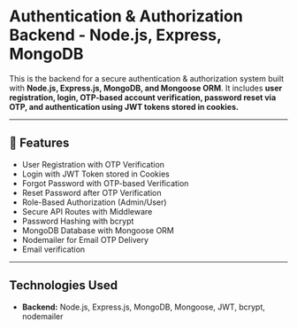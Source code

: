 # Authentication & Authorization Backend - Node.js, Express, MongoDB

This is the backend for a secure authentication & authorization system built with **Node.js, Express.js, MongoDB, and Mongoose ORM**. It includes **user registration, login, OTP-based account verification, password reset via OTP, and authentication using JWT tokens stored in cookies.**

---

## 📌 Features

- User Registration with OTP Verification
- Login with JWT Token stored in Cookies
- Forgot Password with OTP-based Verification
- Reset Password after OTP Verification
- Role-Based Authorization (Admin/User)
- Secure API Routes with Middleware
- Password Hashing with bcrypt
- MongoDB Database with Mongoose ORM
- Nodemailer for Email OTP Delivery
- Email verification

---

## Technologies Used

- **Backend:** Node.js, Express.js, MongoDB, Mongoose, JWT, bcrypt, nodemailer
